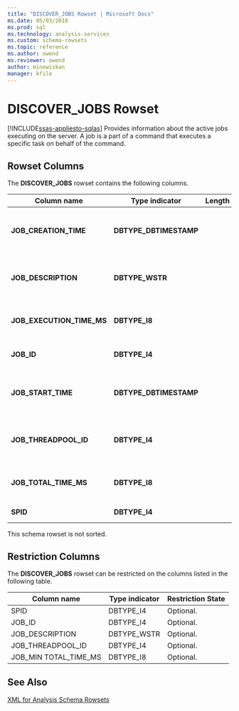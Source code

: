 ```yaml
---
title: "DISCOVER_JOBS Rowset | Microsoft Docs"
ms.date: 05/03/2018
ms.prod: sql
ms.technology: analysis-services
ms.custom: schema-rowsets
ms.topic: reference
ms.author: owend
ms.reviewer: owend
author: minewiskan
manager: kfile
---
```

# DISCOVER_JOBS Rowset
[!INCLUDE[ssas-appliesto-sqlas](../../../includes/ssas-appliesto-sqlas.md)]
  Provides information about the active jobs executing on the server. A job is a part of a command that executes a specific task on behalf of the command.  
  
## Rowset Columns  
 The **DISCOVER_JOBS** rowset contains the following columns.  
  
|Column name|Type indicator|Length|Description|  
|-----------------|--------------------|------------|-----------------|  
|**JOB_CREATION_TIME**|**DBTYPE_DBTIMESTAMP**||The server UTC date and time when the job was created.|  
|**JOB_DESCRIPTION**|**DBTYPE_WSTR**||The job description assigned by server service.|  
|**JOB_EXECUTION_TIME_MS**|**DBTYPE_I8**||The time, in milliseconds, that the job is active.|  
|**JOB_ID**|**DBTYPE_I4**||The unique identifier of the job.|  
|**JOB_START_TIME**|**DBTYPE_DBTIMESTAMP**||The server UTC date and time when the job was started.|  
|**JOB_THREADPOOL_ID**|**DBTYPE_I4**||The thread pool from which the current job was started.|  
|**JOB_TOTAL_TIME_MS**|**DBTYPE_I8**||The time, in milliseconds, since the job started.|  
|**SPID**|**DBTYPE_I4**||The session ID.|  
  
 This schema rowset is not sorted.  
  
## Restriction Columns  
 The **DISCOVER_JOBS** rowset can be restricted on the columns listed in the following table.  
  
|Column name|Type indicator|Restriction State|  
|-----------------|--------------------|-----------------------|  
|SPID|DBTYPE_I4|Optional.|  
|JOB_ID|DBTYPE_I4|Optional.|  
|JOB_DESCRIPTION|DBTYPE_WSTR|Optional.|  
|JOB_THREADPOOL_ID|DBTYPE_I4|Optional.|  
|JOB_MIN TOTAL_TIME_MS|DBTYPE_I8|Optional.|  
  
## See Also  
 [XML for Analysis Schema Rowsets](../../../analysis-services/schema-rowsets/xml/xml-for-analysis-schema-rowsets.md)  
  
  
